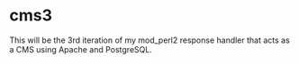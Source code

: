 # cms3
This will be the 3rd iteration of my mod_perl2 response handler that acts as a CMS using Apache and PostgreSQL.
